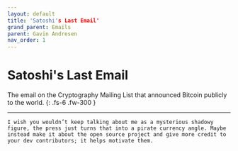 ```yaml
---
layout: default
title: 'Satoshi's Last Email'
grand_parent: Emails
parent: Gavin Andresen
nav_order: 1
---
```


# Satoshi's Last Email

The email on the Cryptography Mailing List that announced Bitcoin publicly to the world.
{: .fs-6 .fw-300 } 

---

```
I wish you wouldn’t keep talking about me as a mysterious shadowy figure, the press just turns that into a pirate currency angle. Maybe instead make it about the open source project and give more credit to your dev contributors; it helps motivate them.
```
